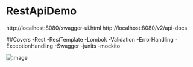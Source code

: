 # RestApiDemo

http://localhost:8080/swagger-ui.html
http://localhost:8080/v2/api-docs

##Covers
-Rest
-RestTemplate
-Lombok
-Validation
-ErrorHandling
-ExceptionHandling
-Swagger
-junits
-mockito

![image](https://user-images.githubusercontent.com/8810699/150617639-cfde3636-538b-49a0-84b6-6bde82182815.png)



